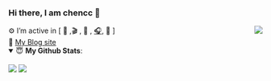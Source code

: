 ### Hi there, I am chencc 👋

<img align="right" src="https://visitor-badge.glitch.me/badge?page_id=jeryqwq" />
⚙️ I’m active in [ <a title="keep parrot"> 🦜 </a>,🎬 , 🎨 , <a title="music" href="https://music.163.com/outchain/player?type=2&id=1831810728&auto=1&height=66" target="_blank">🎧</a>, 🐶 ]
<br/>
👋 <a  target="_blank" href="https://jeryqwq.github.io">My Blog site </a>

<details open>
 <summary> 😇 <b>My Github Stats</b>: </summary>
 <br/>
 <a  title="jeryqwq's Github Stars">
  <img align="center" src="https://github-readme-stats.vercel.app/api?username=jeryqwq&count_private=true&hide=issues&line_height=24" />
 </a>
 <a title="Tops Language">
  <img align="center" src="https://github-readme-stats.vercel.app/api/top-langs/?username=jeryqwq&layout=compact" />
 </a>
</details>

